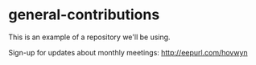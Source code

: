 # general-contributions
This is an example of a repository we'll be using.

Sign-up for updates about monthly meetings: http://eepurl.com/hovwyn

